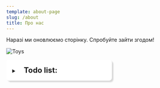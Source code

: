 ```yaml
---
template: about-page
slug: /about
title: Про нас
---
```

Наразі ми оновлюємо сторінку. Спробуйте зайти згодом!

![Toys](/assets/vanessa-bucceri-gdirwiyama8-unsplash.jpg "Toys")

<style>
details {
    width: 250px;
    padding: 1rem;
    border-radius: 8px;
    background: white;
    box-shadow: 4px 4px 3px rgba(0,0,0,0.15);
}
summary {
    cursor: pointer;
}
summary h1 {
    display: inline;
    margin-left: 1rem;
    font-size: 1.25rem;
}
details p {
    margin-left: 1.75rem;
    opacity: 0.7;
}
</style>

<details>
   <summary>
      <h1>Todo list:</h1>
   </summary>
   <p>Study</p>
   <p>Grocery Shop</p>
   <p>Clean The House</p>
</details>
